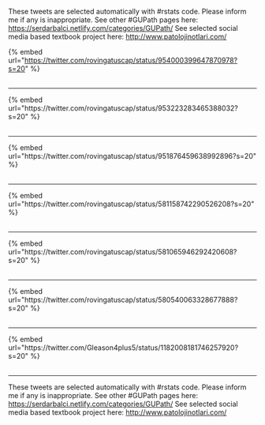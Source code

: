 

These tweets are selected automatically with #rstats code. Please inform me if any is inappropriate.
See other #GUPath pages here: https://serdarbalci.netlify.com/categories/GUPath/ 
See selected social media based textbook project here: http://www.patolojinotlari.com/

{% embed url="https://twitter.com/rovingatuscap/status/954000399647870978?s=20" %}<br>
<br>
<hr>
{% embed url="https://twitter.com/rovingatuscap/status/953223283465388032?s=20" %}<br>
<br>
<hr>
{% embed url="https://twitter.com/rovingatuscap/status/951876459638992896?s=20" %}<br>
<br>
<hr>
{% embed url="https://twitter.com/rovingatuscap/status/581158742290526208?s=20" %}<br>
<br>
<hr>
{% embed url="https://twitter.com/rovingatuscap/status/581065946292420608?s=20" %}<br>
<br>
<hr>
{% embed url="https://twitter.com/rovingatuscap/status/580540063328677888?s=20" %}<br>
<br>
<hr>
{% embed url="https://twitter.com/Gleason4plus5/status/1182008181746257920?s=20" %}<br>
<br>
<hr>


These tweets are selected automatically with #rstats code. Please inform me if any is inappropriate.
See other #GUPath pages here: https://serdarbalci.netlify.com/categories/GUPath/ 
See selected social media based textbook project here: http://www.patolojinotlari.com/
